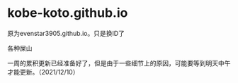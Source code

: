 # kobe-koto.github.io
原为evenstar3905.github.io。只是换ID了

各种屎山

一周的累积更新已经准备好了，但是由于一些细节上的原因，可能要等到明天中午才能更新。（2021/12/10）
